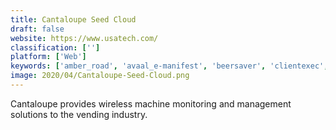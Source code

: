 ```yaml
---
title: Cantaloupe Seed Cloud
draft: false 
website: https://www.usatech.com/
classification: ['']
platform: ['Web']
keywords: ['amber_road', 'avaal_e-manifest', 'beersaver', 'clientexec', 'easy_cut_studio', 'gartner', 'intelex', 'ironclad', 'kennel_booker', 'lateshipment', 'malvee_jobber', 'mastercontrol', 'openwater', 'panjiva', 'powerplug_pro', 'qbiz_peview', 'responsibid', 'sigstr', 'stripe_atlas', 'swipx']
image: 2020/04/Cantaloupe-Seed-Cloud.png
---
```

Cantaloupe provides wireless machine monitoring and management solutions to the vending industry.